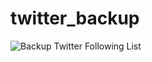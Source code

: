 # twitter_backup

![Backup Twitter Following List](https://github.com/epassaro/twitter_backup/workflows/Backup%20Twitter%20Following%20List/badge.svg)
